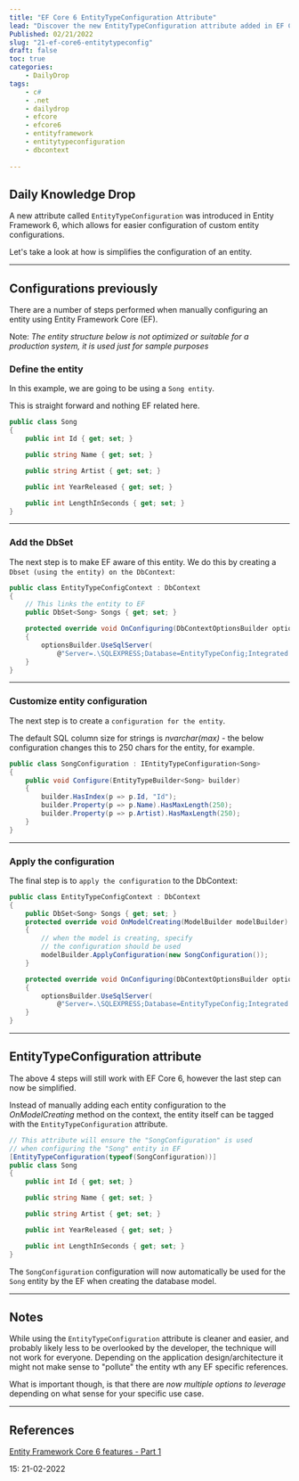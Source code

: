```yaml
---
title: "EF Core 6 EntityTypeConfiguration Attribute"
lead: "Discover the new EntityTypeConfiguration attribute added in EF Core 6"
Published: 02/21/2022
slug: "21-ef-core6-entitytypeconfig"
draft: false
toc: true
categories:
    - DailyDrop
tags:
    - c#
    - .net
    - dailydrop
    - efcore
    - efcore6
    - entityframework
    - entitytypeconfiguration
    - dbcontext
    
---
```


## Daily Knowledge Drop

A new attribute called `EntityTypeConfiguration` was introduced in Entity Framework 6, which allows for easier configuration of custom entity configurations.

Let's take a look at how is simplifies the configuration of an entity.

---

## Configurations previously

There are a number of steps performed when manually configuring an entity using Entity Framework Core (EF).

Note: _The entity structure below is not optimized or suitable for a production system, it is used just for sample purposes_

### Define the entity

In this example, we are going to be using a `Song entity`.  

This is straight forward and nothing EF related here.

``` csharp
public class Song
{
    public int Id { get; set; }

    public string Name { get; set; }

    public string Artist { get; set; }

    public int YearReleased { get; set; }

    public int LengthInSeconds { get; set; }
}
```

---

### Add the DbSet

The next step is to make EF aware of this entity. We do this by creating a `Dbset (using the entity) on the DbContext`:

``` csharp
public class EntityTypeConfigContext : DbContext
{
    // This links the entity to EF
    public DbSet<Song> Songs { get; set; }

    protected override void OnConfiguring(DbContextOptionsBuilder optionsBuilder)
    {
        optionsBuilder.UseSqlServer(
            @"Server=.\SQLEXPRESS;Database=EntityTypeConfig;Integrated Security=True");
    }
}
```

---

### Customize entity configuration

The next step is to create a `configuration for the entity`.  

The default SQL column size for strings is _nvarchar(max)_ - the below configuration changes this to 250 chars for the entity, for example.

``` csharp
public class SongConfiguration : IEntityTypeConfiguration<Song>
{
    public void Configure(EntityTypeBuilder<Song> builder)
    {
        builder.HasIndex(p => p.Id, "Id");
        builder.Property(p => p.Name).HasMaxLength(250);
        builder.Property(p => p.Artist).HasMaxLength(250);
    }
}
```

---

### Apply the configuration

The final step is to `apply the configuration` to the DbContext:

``` csharp
public class EntityTypeConfigContext : DbContext
{
    public DbSet<Song> Songs { get; set; }
    protected override void OnModelCreating(ModelBuilder modelBuilder)
    {
        // when the model is creating, specify
        // the configuration should be used
        modelBuilder.ApplyConfiguration(new SongConfiguration());
    }

    protected override void OnConfiguring(DbContextOptionsBuilder optionsBuilder)
    {
        optionsBuilder.UseSqlServer(
            @"Server=.\SQLEXPRESS;Database=EntityTypeConfig;Integrated Security=True");
    }
}
```

---

## EntityTypeConfiguration attribute

The above 4 steps will still work with EF Core 6, however the last step can now be simplified.

Instead of manually adding each entity configuration to the _OnModelCreating_ method on the context, the entity itself can be tagged with the `EntityTypeConfiguration` attribute.

``` csharp
// This attribute will ensure the "SongConfiguration" is used 
// when configuring the "Song" entity in EF
[EntityTypeConfiguration(typeof(SongConfiguration))]
public class Song
{
    public int Id { get; set; }

    public string Name { get; set; }

    public string Artist { get; set; }

    public int YearReleased { get; set; }

    public int LengthInSeconds { get; set; }
}
```

The `SongConfiguration` configuration will now automatically be used for the `Song` entity by the EF when creating the database model.

---

## Notes

While using the `EntityTypeConfiguration` attribute is cleaner and easier, and probably likely less to be overlooked by the developer, the technique will not work for everyone. Depending on the application design/architecture it might not make sense to "pollute" the entity wth any EF specific references.

What is important though, is that there are _now multiple options to leverage_ depending on what sense for your specific use case.

---

## References
[Entity Framework Core 6 features - Part 1](https://blog.okyrylchuk.dev/entity-framework-core-6-features-part-1)

<?# DailyDrop ?>15: 21-02-2022<?#/ DailyDrop ?>
